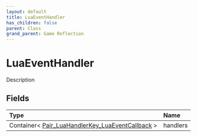 ```yaml
---
layout: default
title: LuaEventHandler
has_children: false
parent: Class
grand_parent: Game Reflection
---
```

# LuaEventHandler
Description 

## Fields

| Type | Name |
|:----------|:--------------|
| Container< [Pair_LuaHandlerKey_LuaEventCallback](/riftbreaker-wiki/docs/game-reflection/classes/pair__lua_handler_key__lua_event_callback/) > | handlers |


